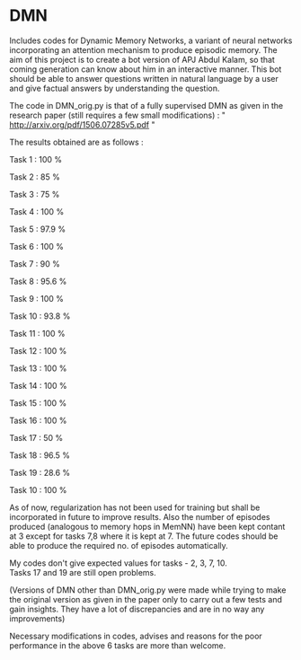 # DMN

Includes codes for Dynamic Memory Networks, a variant of neural networks incorporating an attention mechanism to produce episodic memory. The aim of this project is to create a bot version of APJ Abdul Kalam, so that coming generation can know about him in an interactive manner. This bot should be able to answer questions written in natural language by a user and give factual answers by understanding the question.

The code in DMN_orig.py is that of a fully supervised DMN as given in the research paper (still requires a few small modifications)  : 
" http://arxiv.org/pdf/1506.07285v5.pdf "

The results obtained are as follows : 

Task 1 : 100 %

Task 2 : 85 %

Task 3 : 75 %

Task 4 : 100 %

Task 5 : 97.9 %

Task 6 : 100 %

Task 7 : 90 %

Task 8 : 95.6 %

Task 9 : 100 %

Task 10 : 93.8 %

Task 11 : 100 %

Task 12 : 100 %

Task 13 : 100 %

Task 14 : 100 %

Task 15 : 100 %

Task 16 : 100 %

Task 17 : 50 %

Task 18 : 96.5 %

Task 19 : 28.6 %

Task 10 : 100 %

As of now, regularization has not been used for training but shall be incorporated in future to improve results. Also the number of episodes produced (analogous to memory hops in MemNN) have been kept contant at 3 except for tasks 7,8 where it is kept at 7. The future codes should be able to produce the required no. of episodes automatically. 

My codes don't give expected values for tasks - 2, 3, 7, 10.  
Tasks 17 and 19 are still open problems.

(Versions of DMN other than DMN_orig.py were made while trying to make the original version as given in the paper only to carry out a few tests and gain insights. They have a lot of discrepancies and are in no way any improvements)

Necessary modifications in codes, advises and reasons for the poor performance in the above 6 tasks are more than welcome.














